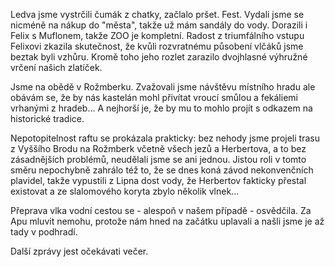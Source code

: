 <!-- dcterms:identifier = riderweblog#170 -->
<!-- dcterms:title = Rožmberk -->
<!-- dcterms:abstract = Zprávy z podhradí -->
<!-- np9:categoryId = 1 -->
<!-- x4w:category = Koně -->
<!-- np9:authorId = 1 -->
<!-- np9:authorEmail = michal.valasek@altairis.cz -->
<!-- dcterms:creator = Michal Altair Valášek -->
<!-- dcterms:created = 2004-09-04T14:11:06.063+02:00 -->
<!-- dcterms:dateAccepted = 2004-09-04T14:11:06.063+02:00 -->

Ledva jsme vystrčili čumák z chatky, začlalo pršet. Fest. Vydali jsme se nicméně na nákup do "města", takže už mám sandály do vody. Dorazili i Felix s Muflonem, takže ZOO je kompletní. Radost z triumfálního vstupu Felixovi zkazila skutečnost, že kvůli rozvratnému působení vlčáků jsme beztak byli vzhůru. Kromě toho jeho rozlet zarazilo dvojhlasné výhružné vrčení našich zlatíček.

Jsme na obědě v Rožmberku. Zvažovali jsme návštěvu místního hradu ale obávám se, že by nás kastelán mohl přivítat vroucí smůlou a fekáliemi vrhanými z hradeb... A nejhorší je, že by mu to mohlo projít s odkazem na historické tradice.

Nepotopitelnost raftu se prokázala prakticky: bez nehody jsme projeli trasu z Vyššího Brodu na Rožmberk včetně všech jezů a Herbertova, a to bez zásadnějších problémů, neudělali jsme se ani jednou. Jistou roli v tomto směru nepochybně zahrálo též to, že se dnes koná závod nekonvenčních plavidel, takže vypustili z Lipna dost vody, že Herbertov fakticky přestal existovat a ze slalomového koryta zbylo několik vlnek...

Přeprava vlka vodní cestou se - alespoň v našem případě - osvědčila. Za Apu mluvit nemohu, protože nám hned na začátku uplavali a našli jsme je až tady v podhradí.

Další zprávy jest očekávati večer.